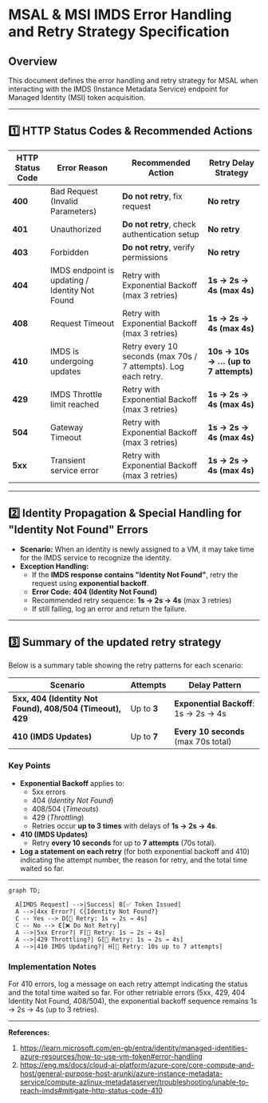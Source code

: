 # MSAL & MSI IMDS Error Handling and Retry Strategy Specification

## Overview
This document defines the error handling and retry strategy for MSAL when interacting with the IMDS (Instance Metadata Service) endpoint for Managed Identity (MSI) token acquisition.

---

## 1️⃣ HTTP Status Codes & Recommended Actions

| **HTTP Status Code** | **Error Reason**                               | **Recommended Action**                      | **Retry Delay Strategy**                 |
|----------------------|-----------------------------------------------|---------------------------------------------|-----------------------------------------|
| **400**             | Bad Request (Invalid Parameters)               | **Do not retry**, fix request               | **No retry**                             |
| **401**             | Unauthorized                                  | **Do not retry**, check authentication setup | **No retry**                             |
| **403**             | Forbidden                                     | **Do not retry**, verify permissions       | **No retry**                             |
| **404**             | IMDS endpoint is updating / Identity Not Found | Retry with Exponential Backoff (max 3 retries) | **1s → 2s → 4s (max 4s)**            |
| **408**             | Request Timeout                                | Retry with Exponential Backoff (max 3 retries) | **1s → 2s → 4s (max 4s)**            |
| **410**             | IMDS is undergoing updates                    | Retry every 10 seconds (max 70s / 7 attempts). Log each retry. | **10s → 10s → … (up to 7 attempts)**            |
| **429**             | IMDS Throttle limit reached                   | Retry with Exponential Backoff (max 3 retries) | **1s → 2s → 4s (max 4s)**            |
| **504**             | Gateway Timeout                               | Retry with Exponential Backoff (max 3 retries) | **1s → 2s → 4s (max 4s)**            |
| **5xx**             | Transient service error                        | Retry with Exponential Backoff (max 3 retries) | **1s → 2s → 4s (max 4s)**            |

---

## 2️⃣ Identity Propagation & Special Handling for "Identity Not Found" Errors
- **Scenario:** When an identity is newly assigned to a VM, it may take time for the IMDS service to recognize the identity.
- **Exception Handling:**  
  - If the **IMDS response contains "Identity Not Found"**, retry the request using **exponential backoff**.
  - **Error Code:** **404 (Identity Not Found)**
  - Recommended retry sequence: **1s → 2s → 4s** (max 3 retries)
  - If still failing, log an error and return the failure.

---

## 3️⃣ Summary of the updated retry strategy 
Below is a summary table showing the retry patterns for each scenario:

| **Scenario**                                              | **Attempts**    | **Delay Pattern**                   |
|-----------------------------------------------------------|-----------------|-------------------------------------|
| **5xx, 404 (Identity Not Found), 408/504 (Timeout), 429** | Up to **3**     | **Exponential Backoff**: 1s → 2s → 4s |
| **410 (IMDS Updates)**                                    | Up to **7**     | **Every 10 seconds** (max 70s total) |

### Key Points
- **Exponential Backoff** applies to:
  - 5xx errors  
  - 404 (*Identity Not Found*)  
  - 408/504 (*Timeouts*)  
  - 429 (*Throttling*)
  - Retries occur **up to 3 times** with delays of **1s → 2s → 4s**.
- **410 (IMDS Updates)**
  - Retry **every 10 seconds** for up to **7 attempts** (70s total).
- **Log a statement on each retry** (for both exponential backoff and 410) indicating the attempt number, the reason for retry, and the total time waited so far.

---

```mermaid
graph TD;
  
  A[IMDS Request] -->|Success| B[✅ Token Issued]
  A -->|4xx Error?| C{Identity Not Found?}
  C -- Yes --> D[🔄 Retry: 1s → 2s → 4s]
  C -- No --> E[❌ Do Not Retry]
  A -->|5xx Error?| F[🔄 Retry: 1s → 2s → 4s]
  A -->|429 Throttling?| G[🔄 Retry: 1s → 2s → 4s]
  A -->|410 IMDS Updating?| H[🔄 Retry: 10s up to 7 attempts]
```

### Implementation Notes
For 410 errors, log a message on each retry attempt indicating the status and the total time waited so far.
For other retriable errors (5xx, 429, 404 Identity Not Found, 408/504), the exponential backoff sequence remains 1s → 2s → 4s (up to 3 retries).

---

**References:** 

1. https://learn.microsoft.com/en-gb/entra/identity/managed-identities-azure-resources/how-to-use-vm-token#error-handling
2. https://eng.ms/docs/cloud-ai-platform/azure-core/core-compute-and-host/general-purpose-host-arunki/azure-instance-metadata-service/compute-azlinux-metadataserver/troubleshooting/unable-to-reach-imds#mitigate-http-status-code-410

